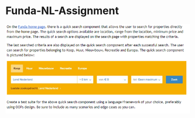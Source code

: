 # Funda-NL-Assignment

![alt text](https://github.com/celikgumusdag/Funda-NL-Assignment/blob/master/img/assignment.PNG)
